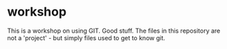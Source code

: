 workshop
========

This is a workshop on using GIT.  Good stuff. The files in this repository are not a 'project' - but simply files used to get to know git.

